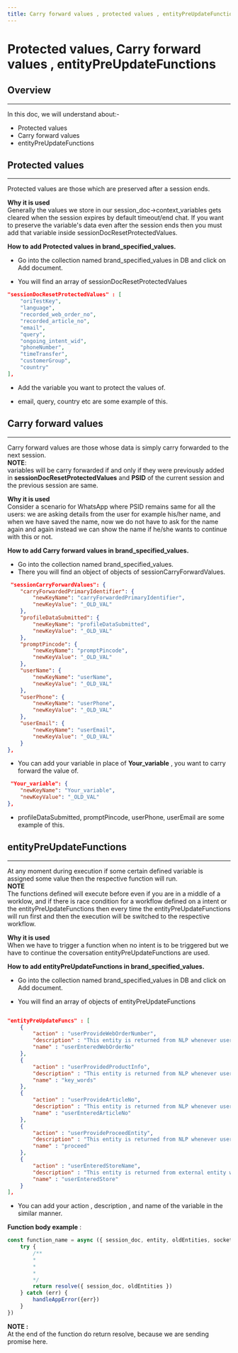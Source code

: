 ```yaml
---
title: Carry forward values , protected values , entityPreUpdateFunctions
---
```


# **Protected values, Carry forward values , entityPreUpdateFunctions**

## **Overview**
------
In this doc, we will understand about:-
 
* Protected values
* Carry forward values
* entityPreUpdateFunctions 

## **Protected values**
------
Protected values are those which are preserved after a session ends.

**Why it is used**<br/>
Generally the values we store in our session_doc->context_variables gets cleared when the session expires by default timeout/end chat. If you want to preserve the variable's data even after the session ends then you must add that variable inside sessionDocResetProtectedValues.

**How to add Protected values in brand_specified_values.**

* Go into the collection named brand_specified_values in DB and click on Add document.

* You will find an array of sessionDocResetProtectedValues

```json
"sessionDocResetProtectedValues" : [
	"oriTestKey",
	"language",
	"recorded_web_order_no",
	"recorded_article_no",
	"email",
	"query",
	"ongoing_intent_wid",
	"phoneNumber",
	"timeTransfer",
	"customerGroup",
	"country"
],

```

* Add the variable you want to protect the values of.

* email, query, country etc are some example of this.

## **Carry forward values**
------
Carry forward values are those whose data is simply carry forwarded to the next session.<br/>
<b>NOTE</b>:<br/> variables will be carry forwarded if and only if they were previously added in <b>sessionDocResetProtectedValues</b> and <b>PSID</b> of the current session and the previous session are same.<br/>

**Why it is used**<br/>
Consider a scenario for WhatsApp where PSID remains same for all the users: we are asking details from the user for example his/her name, and when we have saved the name, now we do not have to ask for the name again and again instead we can show the name if he/she wants to continue with this or not.


**How to add Carry forward values in brand_specified_values.**

* Go into the collection named brand_specified_values.
* There you will find an object of objects of sessionCarryForwardValues.

```json
 "sessionCarryForwardValues": {
    "carryForwardedPrimaryIdentifier": {
        "newKeyName": "carryForwardedPrimaryIdentifier",
        "newKeyValue": "_OLD_VAL"
    },
    "profileDataSubmitted": {
        "newKeyName": "profileDataSubmitted",
        "newKeyValue": "_OLD_VAL"
    },
    "promptPincode": {
        "newKeyName": "promptPincode",
        "newKeyValue": "_OLD_VAL"
    },
    "userName": {
        "newKeyName": "userName",
        "newKeyValue": "_OLD_VAL"
    },
    "userPhone": {
        "newKeyName": "userPhone",
        "newKeyValue": "_OLD_VAL"
    },
    "userEmail": {
        "newKeyName": "userEmail",
        "newKeyValue": "_OLD_VAL"
    }
},

```

* You can add your variable in place of <b>Your_variable</b> , you want to carry forward the value of.

```json
 "Your_variable": {
    "newKeyName": "Your_variable",
    "newKeyValue": "_OLD_VAL"
},
```
* profileDataSubmitted, promptPincode, userPhone, userEmail are some example of this.

## **entityPreUpdateFunctions**
------
At any moment during execution if some certain defined variable is assigned some value then the respective function will run.<br/>
<b>NOTE</b><br/>The functions defined will execute before even if you are in a middle of a worklow, and if there is race condition for a workflow defined on a intent or the entityPreUpdateFunctions then every time the entityPreUpdateFunctions will run first and then the execution will be switched to the respective workflow.

**Why it is used**<br/>
When we have to trigger a function when no intent is to be triggered but we have to continue the coversation entityPreUpdateFunctions are used.

**How to add entityPreUpdateFunctions in brand_specified_values.** 

* Go into the collection named brand_specified_values in DB and click on Add document.

* You will find an array of objects of entityPreUpdateFunctions

```json

"entityPreUpdateFuncs" : [
	{
		"action" : "userProvideWebOrderNumber",
		"description" : "This entity is returned from NLP whenever user enter web order no",
		"name" : "userEnteredWebOrderNo"
	},
	{
		"action" : "userProvidedProductInfo",
		"description" : "This entity is returned from NLP whenever user enter yes/no",
		"name" : "key_words"
	},
	{
		"action" : "userProvideArticleNo",
		"description" : "This entity is returned from NLP whenever user enter yes/no",
		"name" : "userEnteredArticleNo"
	},
	{
		"action" : "userProvideProceedEntity",
		"description" : "This entity is returned from NLP whenever user enter yes/no",
		"name" : "proceed"
	},
	{
		"action" : "userEnteredStoreName",
		"description" : "This entity is returned from external entity whenever user enters store name",
		"name" : "userEnteredStore"
	}
],
```
* You can add your action , description , and name of the variable in the similar manner. 

**Function body example** :
```javascript
const function_name = async ({ session_doc, entity, oldEntities, socket, userData }) => new Promise(async (resolve, reject) => {
    try {
		/**
		*
		* 
		*
		*/
		return resolve({ session_doc, oldEntities })
    } catch (err) {
		handleAppError({err})
    }
})
```
<b>NOTE :</b><br/>
At the end of the function do return resolve, because we are sending promise here.